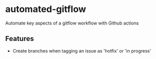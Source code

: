 # automated-gitflow
Automate key aspects of a gitflow workflow with Github actions


## Features
- Create branches when tagging an issue as 'hotfix' or 'in progress'
